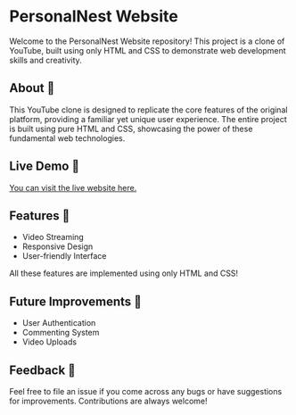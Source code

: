 # PersonalNest Website

Welcome to the PersonalNest Website repository! This project is a clone of YouTube, built using only HTML and CSS to demonstrate web development skills and creativity.

## About 📖

This YouTube clone is designed to replicate the core features of the original platform, providing a familiar yet unique user experience. The entire project is built using pure HTML and CSS, showcasing the power of these fundamental web technologies.

## Live Demo 🚀

[You can visit the live website here.](https://abhishek1061.github.io/personalnest-website/)

## Features 🎈

- Video Streaming
- Responsive Design
- User-friendly Interface

All these features are implemented using only HTML and CSS!

## Future Improvements 🔮

- User Authentication
- Commenting System
- Video Uploads

## Feedback 💌

Feel free to file an issue if you come across any bugs or have suggestions for improvements. Contributions are always welcome!


